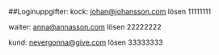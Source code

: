 ##Loginuppgifter:
kock: 
johan@johansson.com 
lösen 11111111

waiter: 
anna@annasson.com 
lösen 22222222

kund:
nevergonna@give.com
lösen 33333333
